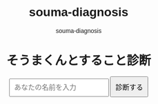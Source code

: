 # souma-diagnosis
souma-diagnosis
<!DOCTYPE html>
<html lang="ja">
<head>
  <meta charset="UTF-8">
  <title>そうまくんとすること診断</title>
  <style>
    body { font-family: sans-serif; text-align: center; margin-top: 50px; }
    input, button { padding: 10px; font-size: 16px; }
    #result { margin-top: 20px; font-weight: bold; font-size: 20px; }
  </style>
</head>
<body>
  <h1>そうまくんとすること診断</h1>
  <input type="text" id="nameInput" placeholder="あなたの名前を入力">
  <button onclick="showResult()">診断する</button>
  <div id="result"></div>

  <script>
    function showResult() {
      const name = document.getElementById("nameInput").value;
      if (!name) {
        document.getElementById("result").textContent = "名前を入力してください！";
        return;
      }

      const activities = [
        "一緒にカフェでゆったりする",
        "公園を散歩する",
        "カラオケで盛り上がる",
        "ゲームで対戦する",
        "ボードゲームを楽しむ",
        "映画を見る",
        "ショッピングに行く",
        "ラーメンを食べに行く",
        "スポーツ観戦する",
        "花火を見る",
        "夏祭りに行く",
        "勉強会をする",
        "ケーキを食べる",
        "絵を描きあう",
        "デュエットする",
        "旅行を計画する",
        "一緒に写真を撮る",
        "お家でゴロゴロする",
        "推し活を語る",
        "サプライズをもらう"
      ];

      // 今日の日付を「YYYYMMDD」形式にする
      const today = new Date();
      const dateString = today.getFullYear() + "-" + (today.getMonth()+1) + "-" + today.getDate();

      // 名前と日付を組み合わせて数値化
      let hash = 0;
      const combined = name + dateString;
      for (let i = 0; i < combined.length; i++) {
        hash += combined.charCodeAt(i);
      }

      // 数値から結果を決める
      const index = hash % activities.length;
      const activity = activities[index];

      document.getElementById("result").textContent =
        `${name}さんの今日の診断結果は…「そうまくんと${activity}」です！`;
    }
  </script>
</body>
</html>
